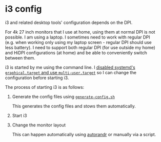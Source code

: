# i3 config

i3 and related desktop tools' configuration depends on the DPI.

For 4k 27 inch monitors that I use at home, using them at normal DPI is not
possible. I am using a laptop. I sometimes need to work with regular DPI
(e.g. when working only using my laptop screen - regular DPI should use less battery).
I need to support both regular DPI (for use outside my home) and HiDPI
configurations (at home) and be able to conveniently switch between them.

i3 is started by me using the command line. I [disabled systemd's
`graphical.target` and use
`multi-user.target`](https://www.cyberciti.biz/faq/switch-boot-target-to-text-gui-in-systemd-linux/)
so I can change the configuration before starting i3.

The process of starting i3 is as follows:

1. Generate the config files using [`generate-config.sh`](./templated-config/generate-config.sh)

   This generates the config files and stows them automatically.

2. Start i3

3. Change the monitor layout

   This can happen automatically using
   [autorandr](https://github.com/phillipberndt/autorandr) or manually via a
   script.
